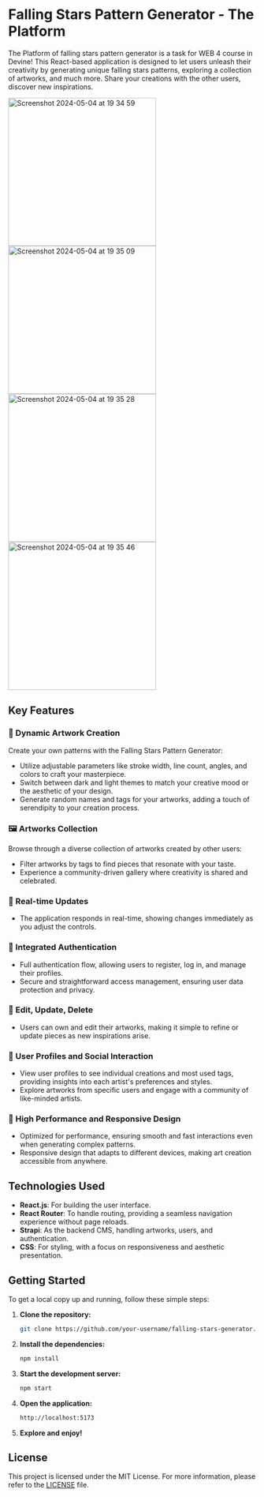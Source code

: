 # Falling Stars Pattern Generator - The Platform

The Platform of falling stars pattern generator is a task for WEB 4 course in Devine! This React-based application is designed to let users unleash their creativity by generating unique falling stars patterns, exploring a collection of artworks, and much more. Share your creations with the other users, discover new inspirations.

<img width="300" alt="Screenshot 2024-05-04 at 19 34 59" src="https://github.com/Marat200118/React-Artistique-platform/assets/37581663/16e251b7-5fa1-42df-8de8-ef040381462d">
<img width="300" alt="Screenshot 2024-05-04 at 19 35 09" src="https://github.com/Marat200118/React-Artistique-platform/assets/37581663/ff6c309a-d00b-4e72-b01a-c01330d457b1">
<img width="300" alt="Screenshot 2024-05-04 at 19 35 28" src="https://github.com/Marat200118/React-Artistique-platform/assets/37581663/9d7e5978-2454-4f4e-9f81-9c17733d7f6c">
<img width="300" alt="Screenshot 2024-05-04 at 19 35 46" src="https://github.com/Marat200118/React-Artistique-platform/assets/37581663/24ef595e-db93-45d4-bec2-08d144a62244">


## Key Features

### 🌌 Dynamic Artwork Creation
Create your own patterns with the Falling Stars Pattern Generator:
- Utilize adjustable parameters like stroke width, line count, angles, and colors to craft your masterpiece.
- Switch between dark and light themes to match your creative mood or the aesthetic of your design.
- Generate random names and tags for your artworks, adding a touch of serendipity to your creation process.

### 🖼️ Artworks Collection
Browse through a diverse collection of artworks created by other users:
- Filter artworks by tags to find pieces that resonate with your taste.
- Experience a community-driven gallery where creativity is shared and celebrated.

### 🔄 Real-time Updates
- The application responds in real-time, showing changes immediately as you adjust the controls.

### 🔗 Integrated Authentication
- Full authentication flow, allowing users to register, log in, and manage their profiles.
- Secure and straightforward access management, ensuring user data protection and privacy.

### 📝 Edit, Update, Delete
- Users can own and edit their artworks, making it simple to refine or update pieces as new inspirations arise.

### 👤 User Profiles and Social Interaction
- View user profiles to see individual creations and most used tags, providing insights into each artist's preferences and styles.
- Explore artworks from specific users and engage with a community of like-minded artists.

### 🚀 High Performance and Responsive Design
- Optimized for performance, ensuring smooth and fast interactions even when generating complex patterns.
- Responsive design that adapts to different devices, making art creation accessible from anywhere.

## Technologies Used
- **React.js**: For building the user interface.
- **React Router**: To handle routing, providing a seamless navigation experience without page reloads.
- **Strapi**: As the backend CMS, handling artworks, users, and authentication.
- **CSS**: For styling, with a focus on responsiveness and aesthetic presentation.

## Getting Started
To get a local copy up and running, follow these simple steps:
1. **Clone the repository:**
   ```bash
   git clone https://github.com/your-username/falling-stars-generator.git
    ```
2. **Install the dependencies:**
    ```bash
    npm install
    ```
3. **Start the development server:**
    ```bash
    npm start
    ```
4. **Open the application:**
    ```bash
    http://localhost:5173
    ```
5. **Explore and enjoy!**

## License 
This project is licensed under the MIT License. For more information, please refer to the [LICENSE](LICENSE) file.

